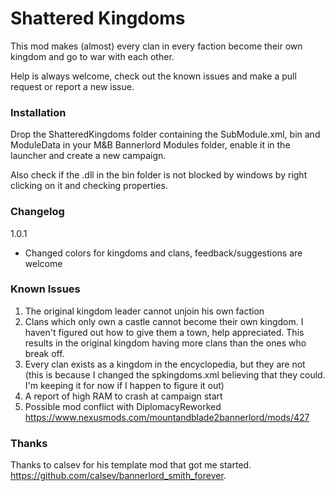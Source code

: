 ﻿# Shattered Kingdoms

This mod makes (almost) every clan in every faction become their own kingdom and go to war with each other.

Help is always welcome, check out the known issues and make a pull request or report a new issue. 


### Installation

Drop the ShatteredKingdoms folder containing the SubModule.xml, bin and ModuleData in your M&B Bannerlord Modules folder, enable it in the launcher and create a new campaign.

Also check if the .dll in the bin folder is not blocked by windows by right clicking on it and checking properties.


### Changelog

1.0.1
* Changed colors for kingdoms and clans, feedback/suggestions are welcome


### Known Issues

1. The original kingdom leader cannot unjoin his own faction
2. Clans which only own a castle cannot become their own kingdom. I haven't figured out how to give them a town, help appreciated. This results in the original kingdom having more clans than the ones who break off.
3. Every clan exists as a kingdom in the encyclopedia, but they are not (this is because I changed the spkingdoms.xml believing that they could. I'm keeping it for now if I happen to figure it out)
4. A report of high RAM to crash at campaign start
5. Possible mod conflict with DiplomacyReworked https://www.nexusmods.com/mountandblade2bannerlord/mods/427


### Thanks

Thanks to calsev for his template mod that got me started. https://github.com/calsev/bannerlord_smith_forever. 
